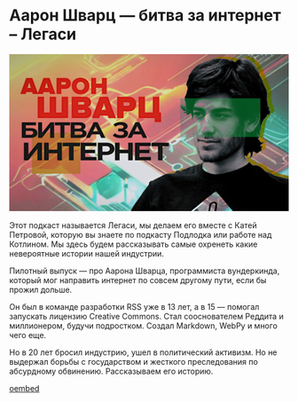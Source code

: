 # Аарон Шварц — битва за интернет – Легаси

![preview](./preview.jpg)

Этот подкаст называется Легаси, мы делаем его вместе с Катей Петровой, которую вы знаете по подкасту Подлодка или работе над Котлином. Мы здесь будем рассказывать самые охренеть какие невероятные истории нашей индустрии.

Пилотный выпуск — про Аарона Шварца, программиста вундеркинда, который мог направить интернет по совсем другому пути, если бы прожил дольше.

Он был в команде разработки RSS уже в 13 лет, а в 15 — помогал запускать лицензию Creative Commons. Стал сооснователем Реддита и миллионером, будучи подростком. Создал Markdown, WebPy и много чего еще.

Но в 20 лет бросил индустрию, ушел в политический активизм. Но не выдержал борьбы с государством и жесткого преследования по абсурдному обвинению. Рассказываем его историю.

[oembed](https://youtu.be/h5GXJd7ALkk)